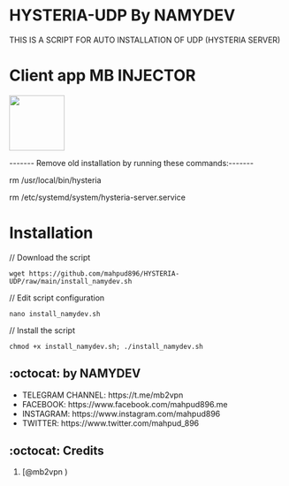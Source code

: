 # HYSTERIA-UDP By NAMYDEV

THIS IS A SCRIPT FOR AUTO INSTALLATION OF UDP (HYSTERIA SERVER) 



# Client app MB INJECTOR

<p>
<a href="https://play.google.com/store/apps/details?id=com.mb.injector"><img src="https://play.google.com/intl/en_us/badges/images/generic/en-play-badge.png" height="100"></a>
</p>

------- Remove old installation by running these commands:-------

rm /usr/local/bin/hysteria

rm /etc/systemd/system/hysteria-server.service

# Installation


// Download the script
```
wget https://github.com/mahpud896/HYSTERIA-UDP/raw/main/install_namydev.sh
```
// Edit script configuration 
```
nano install_namydev.sh
```
// Install the script
```
chmod +x install_namydev.sh; ./install_namydev.sh
```

## :octocat: by NAMYDEV
<ul>
 <li>TELEGRAM CHANNEL: https://t.me/mb2vpn</li>
 <li>FACEBOOK: https://www.facebook.com/mahpud896.me</li>
 <li>INSTAGRAM: https://www.instagram.com/mahpud896</li>
 <li>TWITTER: https://www.twitter.com/mahpud_896</li>
 
 </ul>
 
## :octocat: Credits

1. [@mb2vpn )
